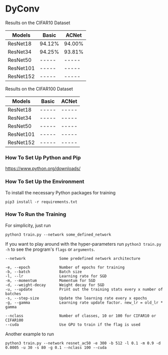 # DyConv

Results on the CIFAR10 Dataset

| Models        | Basic         | ACNet         |
|---------------|---------------|---------------|
| ResNet18      | 94.12%        | 94.00%        |
| ResNet34      | 94.25%        | 93.81%        |
| ResNet50      | -----         | -----         |
| ResNet101     | -----         | -----         |
| ResNet152     | -----         | -----         |

Results on the CIFAR100 Dataset

| Models        | Basic         | ACNet         |
|---------------|---------------|---------------|
| ResNet18      | -----         | -----         |
| ResNet34      | -----         | -----         |
| ResNet50      | -----         | -----         |
| ResNet101     | -----         | -----         |
| ResNet152     | -----         | -----         |

### How To Set Up Python and Pip

https://www.python.org/downloads/

### How To Set Up the Environment

To install the necessary Python packages for training

    pip3 install -r requirements.txt

### How To Run the Training

For simplicity, just run

    python3 train.py --network some_defined_network

If you want to play around with the hyper-parameters run ``python3 train.py -h`` to see the program's ``flags`` or ``arguments``.

    --network               Some predefined network architecture
    
    -e, --epoch             Number of epochs for training
    -b, --batch             Batch size
    -l, --lr                Learning rate for SGD
    -m, --momentum          Momentum for SGD
    -d, --weight-decay      Weight decay for SGD
    -u, --update            Print out the training stats every x number of batches
    -s, --step-size         Update the learning rate every x epochs
    -g, --gamma             Learning rate update factor. new_lr = old_lr * gamma
    
    --nclass                Number of classes, 10 or 100 for CIFAR10 or CIFAR100
    --cuda                  Use GPU to train if the flag is used

Another example to run

    python3 train.py --network resnet_ac50 -e 300 -b 512 -l 0.1 -m 0.9 -d 0.0005 -u 30 -s 80 -g 0.1 --nclass 100 --cuda
